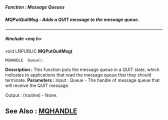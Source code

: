 ##### Function : Message Queues
##### MQPutQuitMsg - Adds a QUIT message to the message queue.
---
##### #include <mq.h>
void LNPUBLIC **MQPutQuitMsg(**

	MQHANDLE  Queue);
**Description :**
This function puts the message queue in a QUIT state, which indicates to 
applications that read the message queue that they should terminate. 
**Parameters :**
Input :
Queue  -  The handle of message queue that will receive the QUIT message.

Output :
(routine)  -  None.


**See Also :**
[MQHANDLE](D:/md_files/MQHANDLE.md)
---
